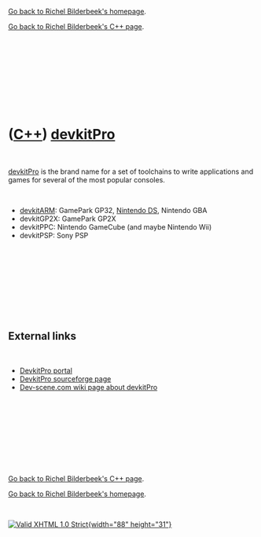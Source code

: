 [Go back to Richel Bilderbeek's homepage](index.htm).

[Go back to Richel Bilderbeek's C++ page](Cpp.htm).

 

 

 

 

 

([C++](Cpp.htm)) [devkitPro](CppDevkitPro.htm)
==============================================

 

[devkitPro](CppDevkitPro.htm) is the brand name for a set of toolchains
to write applications and games for several of the most popular
consoles.

 

-   [devkitARM](CppDevkitArm.htm): GamePark GP32, [Nintendo
    DS](CppNds.htm), Nintendo GBA
-   devkitGP2X: GamePark GP2X
-   devkitPPC: Nintendo GameCube (and maybe Nintendo Wii)
-   devkitPSP: Sony PSP

 

 

 

 

 

External links
--------------

 

-   [DevkitPro portal](http://devkitpro.org)
-   [DevkitPro sourceforge
    page](http://sourceforge.net/projects/devkitpro)
-   [Dev-scene.com wiki page about
    devkitPro](http://dev-scene.com/DevkitPro)

 

 

 

 

 

[Go back to Richel Bilderbeek's C++ page](Cpp.htm).

[Go back to Richel Bilderbeek's homepage](index.htm).

 

[![Valid XHTML 1.0 Strict](valid-xhtml10.png){width="88"
height="31"}](http://validator.w3.org/check?uri=referer)

